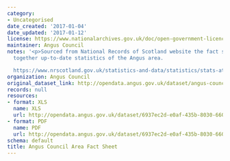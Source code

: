 ```yaml
---
category:
- Uncategorised
date_created: '2017-01-04'
date_updated: '2017-01-12'
license: https://www.nationalarchives.gov.uk/doc/open-government-licence/version/3/
maintainer: Angus Council
notes: '<p>Sourced from National Records of Scotland website the fact sheet brings
  together up-to-date statistics of the Angus area.

  https://www.nrscotland.gov.uk/statistics-and-data/statistics/stats-at-a-glance/council-area-profiles</p>'
organization: Angus Council
original_dataset_link: http://opendata.angus.gov.uk/dataset/angus-council-area-fact-sheet
records: null
resources:
- format: XLS
  name: XLS
  url: http://opendata.angus.gov.uk/dataset/6937ec2d-e0af-435b-8030-66090b0b4033/resource/b94f0cc6-1b9c-4dab-baf4-e6655239ad97/download/angus-council-area-fact-sheet.xls
- format: PDF
  name: PDF
  url: http://opendata.angus.gov.uk/dataset/6937ec2d-e0af-435b-8030-66090b0b4033/resource/90530c83-2efc-400a-a6b1-24039d8a6093/download/angus-council-area-fact-sheet.pdf
schema: default
title: Angus Council Area Fact Sheet
---
```

